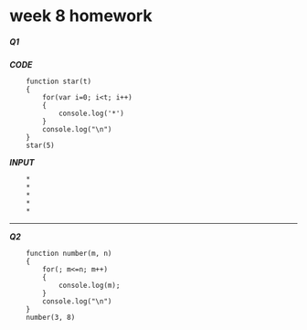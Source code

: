 # week 8 homework

##### Q1

**_CODE_**

        function star(t)
        {
            for(var i=0; i<t; i++)
            {
                console.log('*')
            }
            console.log("\n")
        }  
        star(5)  

**_INPUT_**

        *
        *
        *
        *
        *

---

**_Q2_**

        function number(m, n)
        {
            for(; m<=n; m++)
            {
                console.log(m);
            }
            console.log("\n")
        }
        number(3, 8)
        